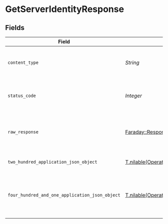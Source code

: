 # GetServerIdentityResponse


## Fields

| Field                                                                                                                        | Type                                                                                                                         | Required                                                                                                                     | Description                                                                                                                  |
| ---------------------------------------------------------------------------------------------------------------------------- | ---------------------------------------------------------------------------------------------------------------------------- | ---------------------------------------------------------------------------------------------------------------------------- | ---------------------------------------------------------------------------------------------------------------------------- |
| `content_type`                                                                                                               | *String*                                                                                                                     | :heavy_check_mark:                                                                                                           | HTTP response content type for this operation                                                                                |
| `status_code`                                                                                                                | *Integer*                                                                                                                    | :heavy_check_mark:                                                                                                           | HTTP response status code for this operation                                                                                 |
| `raw_response`                                                                                                               | [Faraday::Response](https://www.rubydoc.info/gems/faraday/Faraday/Response)                                                  | :heavy_check_mark:                                                                                                           | Raw HTTP response; suitable for custom response parsing                                                                      |
| `two_hundred_application_json_object`                                                                                        | [T.nilable(Operations::GetServerIdentityResponseBody)](../../models/operations/getserveridentityresponsebody.md)             | :heavy_minus_sign:                                                                                                           | The Transcode Sessions                                                                                                       |
| `four_hundred_and_one_application_json_object`                                                                               | [T.nilable(Operations::GetServerIdentityServerResponseBody)](../../models/operations/getserveridentityserverresponsebody.md) | :heavy_minus_sign:                                                                                                           | Unauthorized - Returned if the X-Plex-Token is missing from the header or query.                                             |